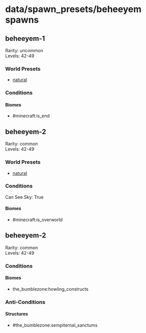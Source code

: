 # data/spawn_presets/beheeyem spawns  
  
## beheeyem-1  
Rarity: uncommon  
Levels: 42-49  
  
### World Presets  
* [natural](data/spawn_data/natural.md)  
  
### Conditions  
  
#### Biomes  
  * #minecraft:is_end
  
  
## beheeyem-2  
Rarity: common  
Levels: 42-49  
  
### World Presets  
* [natural](data/spawn_data/natural.md)  
  
### Conditions  
Can See Sky: True  
  
#### Biomes  
  * #minecraft:is_overworld
  
  
## beheeyem-2  
Rarity: common  
Levels: 42-49  
  
### Conditions  
  
#### Biomes  
  * the_bumblezone:howling_constructs
  
  
### Anti-Conditions  
  
#### Structures  
  * #the_bumblezone:sempiternal_sanctums
  
